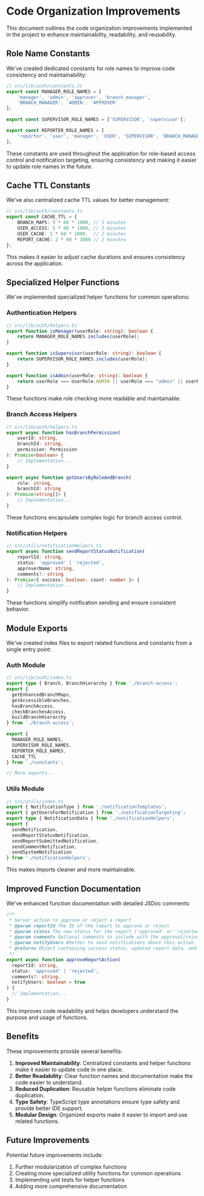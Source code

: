 # Code Organization Improvements

This document outlines the code organization improvements implemented in the project to enhance maintainability, readability, and reusability.

## Role Name Constants

We've created dedicated constants for role names to improve code consistency and maintainability:

```typescript
// src/lib/auth/constants.ts
export const MANAGER_ROLE_NAMES = [
    'manager', 'admin', 'approver', 'branch_manager',
    'BRANCH_MANAGER', 'ADMIN', 'APPROVER'
];

export const SUPERVISOR_ROLE_NAMES = ['SUPERVISOR', 'supervisor'];

export const REPORTER_ROLE_NAMES = [
    'reporter', 'user', 'manager', 'USER', 'SUPERVISOR', 'BRANCH_MANAGER'
];
```

These constants are used throughout the application for role-based access control and notification targeting, ensuring consistency and making it easier to update role names in the future.

## Cache TTL Constants

We've also centralized cache TTL values for better management:

```typescript
// src/lib/auth/constants.ts
export const CACHE_TTL = {
    BRANCH_MAPS: 5 * 60 * 1000, // 5 minutes
    USER_ACCESS: 5 * 60 * 1000, // 5 minutes
    USER_CACHE: 2 * 60 * 1000,  // 2 minutes
    REPORT_CACHE: 2 * 60 * 1000 // 2 minutes
};
```

This makes it easier to adjust cache durations and ensures consistency across the application.

## Specialized Helper Functions

We've implemented specialized helper functions for common operations:

### Authentication Helpers

```typescript
// src/lib/auth/helpers.ts
export function isManager(userRole: string): boolean {
    return MANAGER_ROLE_NAMES.includes(userRole);
}

export function isSupervisor(userRole: string): boolean {
    return SUPERVISOR_ROLE_NAMES.includes(userRole);
}

export function isAdmin(userRole: string): boolean {
    return userRole === UserRole.ADMIN || userRole === "admin" || userRole === "ADMIN";
}
```

These functions make role checking more readable and maintainable.

### Branch Access Helpers

```typescript
// src/lib/auth/helpers.ts
export async function hasBranchPermission(
    userId: string,
    branchId: string,
    permission: Permission
): Promise<boolean> {
    // Implementation...
}

export async function getUsersByRoleAndBranch(
    role: string,
    branchId: string
): Promise<string[]> {
    // Implementation...
}
```

These functions encapsulate complex logic for branch access control.

### Notification Helpers

```typescript
// src/utils/notificationHelpers.ts
export async function sendReportStatusNotification(
    reportId: string,
    status: 'approved' | 'rejected',
    approverName: string,
    comments?: string
): Promise<{ success: boolean; count: number }> {
    // Implementation...
}
```

These functions simplify notification sending and ensure consistent behavior.

## Module Exports

We've created index files to export related functions and constants from a single entry point:

### Auth Module

```typescript
// src/lib/auth/index.ts
export type { Branch, BranchHierarchy } from './branch-access';
export {
  getEnhancedBranchMaps,
  getAccessibleBranches,
  hasBranchAccess,
  checkBranchesAccess,
  buildBranchHierarchy
} from './branch-access';

export {
  MANAGER_ROLE_NAMES,
  SUPERVISOR_ROLE_NAMES,
  REPORTER_ROLE_NAMES,
  CACHE_TTL
} from './constants';

// More exports...
```

### Utils Module

```typescript
// src/utils/index.ts
export { NotificationType } from './notificationTemplates';
export { getUsersForNotification } from './notificationTargeting';
export type { NotificationData } from './notificationHelpers';
export {
  sendNotification,
  sendReportStatusNotification,
  sendReportSubmittedNotification,
  sendCommentNotification,
  sendSystemNotification
} from './notificationHelpers';
```

This makes imports cleaner and more maintainable.

## Improved Function Documentation

We've enhanced function documentation with detailed JSDoc comments:

```typescript
/**
 * Server action to approve or reject a report
 * @param reportId The ID of the report to approve or reject
 * @param status The new status for the report ('approved' or 'rejected')
 * @param comments Optional comments to include with the approval/rejection
 * @param notifyUsers Whether to send notifications about this action
 * @returns Object containing success status, updated report data, and a message
 */
export async function approveReportAction(
  reportId: string,
  status: 'approved' | 'rejected',
  comments?: string,
  notifyUsers: boolean = true
) {
  // Implementation...
}
```

This improves code readability and helps developers understand the purpose and usage of functions.

## Benefits

These improvements provide several benefits:

1. **Improved Maintainability**: Centralized constants and helper functions make it easier to update code in one place.
2. **Better Readability**: Clear function names and documentation make the code easier to understand.
3. **Reduced Duplication**: Reusable helper functions eliminate code duplication.
4. **Type Safety**: TypeScript type annotations ensure type safety and provide better IDE support.
5. **Modular Design**: Organized exports make it easier to import and use related functions.

## Future Improvements

Potential future improvements include:

1. Further modularization of complex functions
2. Creating more specialized utility functions for common operations
3. Implementing unit tests for helper functions
4. Adding more comprehensive documentation
